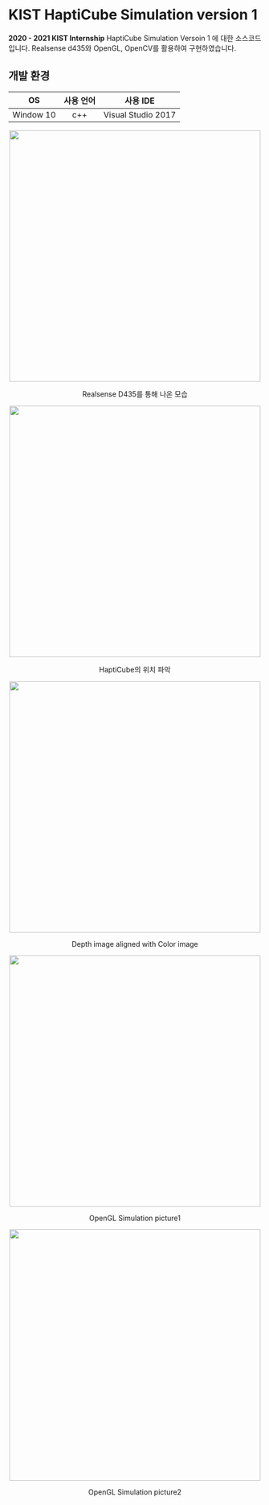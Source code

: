 # KIST HaptiCube Simulation version 1

**2020 - 2021 KIST Internship** HaptiCube Simulation Versoin 1 에 대한 소스코드입니다.
Realsense d435와 OpenGL, OpenCV를 활용하여 구현하였습니다.

## 개발 환경
|OS|사용 언어|사용 IDE|
|:---:|:---:|:---:|
|Window 10| c++ | Visual Studio 2017 |

<p align="center"><img src="https://user-images.githubusercontent.com/56825900/107882320-f20ac100-6f2b-11eb-96a0-edfc030d58c4.JPG" width="500px"></p>  
<p align="center"> Realsense D435를 통해 나온 모습 </p>  

<p align="center"><img src="https://user-images.githubusercontent.com/56825900/107882321-f2a35780-6f2b-11eb-8347-37f3e3ceb782.JPG" width="500px"></p>  
<p align="center"> HaptiCube의 위치 파악 </p>  

<p align="center"><img src="https://user-images.githubusercontent.com/56825900/107882323-f3d48480-6f2b-11eb-9aa2-84fd1653d837.JPG" width="500px"></p>  
<p align="center"> Depth image aligned with Color image </p>  

<p align="center"><img src="https://user-images.githubusercontent.com/56825900/107882325-f46d1b00-6f2b-11eb-984c-f7cce0e25292.JPG" width="500px"></p>  
<p align="center"> OpenGL Simulation picture1 </p>  

<p align="center"><img src="https://user-images.githubusercontent.com/56825900/107882326-f46d1b00-6f2b-11eb-8142-59b0b58faf04.JPG" width="500px"></p>  
<p align="center"> OpenGL Simulation picture2 </p>  

